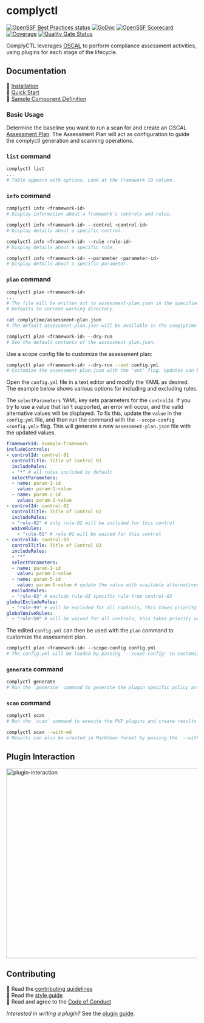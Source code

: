 # complyctl

[![OpenSSF Best Practices status](https://www.bestpractices.dev/projects/9761/badge)](https://www.bestpractices.dev/projects/9761)
[![GoDoc](https://img.shields.io/static/v1?label=godoc&message=reference&color=blue)](https://pkg.go.dev/github.com/complytime/complyctl)
[![OpenSSF Scorecard](https://api.scorecard.dev/projects/github.com/complytime/complyctl/badge)](https://scorecard.dev/viewer/?uri=github.com/complyctl/complyctl)
[![Coverage](https://sonarcloud.io/api/project_badges/measure?project=rh-psce_complyctl&metric=coverage)](https://sonarcloud.io/summary/new_code?id=rh-psce_complyctl)
[![Quality Gate Status](https://sonarcloud.io/api/project_badges/measure?project=rh-psce_complyctl&metric=alert_status)](https://sonarcloud.io/summary/new_code?id=rh-psce_complyctl)

ComplyCTL leverages [OSCAL](https://github.com/usnistgov/OSCAL/) to perform compliance assessment activities, using plugins for each stage of the lifecycle.

## Documentation

:paperclip: [Installation](./docs/INSTALLATION.md)\
:paperclip: [Quick Start](./docs/QUICK_START.md)\
:paperclip: [Sample Component Definition](./docs/samples/sample-component-definition.json)

### Basic Usage

Determine the baseline you want to run a scan for and create an OSCAL [Assessment Plan](https://pages.nist.gov/OSCAL/learn/concepts/layer/assessment/assessment-plan/). The Assessment
Plan will act as configuration to guide the complyctl generation and scanning operations.

### `list` command

```bash
complyctl list
...
# Table appears with options. Look at the Framework ID column.
```

### `info` command

```bash
complyctl info <framework-id>
# Display information about a framework's controls and rules.

complyctl info <framework-id> --control <control-id>
# Display details about a specific control.

complyctl info <framework-id> --rule <rule-id>
# Display details about a specific rule.

complyctl info <framework-id> --parameter <parameter-id>
# Display details about a specific parameter.
```

### `plan` command

```bash
complyctl plan <framework-id>
...
# The file will be written out to assessment-plan.json in the specified workspace.
# Defaults to current working directory.

cat complytime/assessment-plan.json
# The default assessment-plan.json will be available in the complytime workspace (complytime/assessment-plan.json).

complyctl plan <framework-id> --dry-run
# See the default contents of the assessment-plan.json.
```

Use a scope config file to customize the assessment plan:

```bash
complyctl plan <framework-id> --dry-run --out config.yml
# Customize the assessment-plan.json with the 'out' flag. Updates can be made to the config.yml.
```

Open the `config.yml` file in a text editor and modify the YAML as desired.  The example below shows various options for including and excluding rules.

The `selectParameters` YAML key sets parameters for the `controlId`. If you try to use a value that isn't supported, an error will occur, and the valid alternative values will be displayed. To fix this, update the `value` in the `config.yml` file, and then run the command with the `--scope-config <config.yml>` flag. This will generate a new `assessment-plan.json` file with the updated values.

```yaml
frameworkId: example-framework
includeControls:
- controlId: control-01
  controlTitle: Title of Control 01
  includeRules:
  - "*" # all rules included by default
  selectParameters:
  - name: param-1-id
    value: param-1-value
  - name: param-2-id
    value: param-2-value  
- controlId: control-02
  controlTitle: Title of Control 02
  includeRules:
  - "rule-02" # only rule-02 will be included for this control
  waiveRules:
    - "rule-01" # rule-01 will be waived for this control
- controlId: control-03
  controlTitle: Title of Control 03
  includeRules:
  - "*"
  selectParameters:
  - name: param-1-id
    value: param-1-value
  - name: param-5-id
    value: param-5-value # update the value with available alternatives
  excludeRules:
  - "rule-03" # exclude rule-03 specific rule from control-03
globalExcludeRules:
  - "rule-99" # will be excluded for all controls, this takes priority over any includeRules, waiveRules, and globalWaiveRules clauses above
globalWaiveRules:
  - "rule-50" # will be waived for all controls, this takes priority over any includeRules clauses above
```

The edited `config.yml` can then be used with the `plan` command to customize the assessment plan.

```bash
complyctl plan <framework-id> --scope-config config.yml
# The config.yml will be loaded by passing '--scope-config' to customize the assessment-plan.json.
```

### `generate` command

```bash
complyctl generate
# Run the `generate` command to generate the plugin specific policy artifacts in the workspace.
```

### `scan` command

```bash
complyctl scan
# Run the `scan` command to execute the PVP plugins and create results artifacts. The results will be written to assessment-results.json in the specified workspace.

complyctl scan --with-md
# Results can also be created in Markdown format by passing the `--with-md` flag.
```

## Plugin Interaction

<img alt="plugin-interaction" src="https://raw.githubusercontent.com/complytime/complyctl/0c38ebe6962e5c8479c18db219f37ca783108c97/graph-plugin-interaction.png" height="500" width="1000">

## Contributing

:paperclip: Read the [contributing guidelines](./docs/CONTRIBUTING.md)\
:paperclip: Read the [style guide](./docs/STYLE_GUIDE.md)\
:paperclip: Read and agree to the [Code of Conduct](./docs/CODE_OF_CONDUCT.md)

*Interested in writing a plugin?* See the [plugin guide](./docs/PLUGIN_GUIDE.md).
